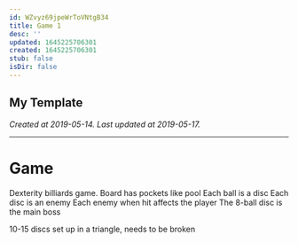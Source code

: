 ```yaml
---
id: WZvyz69jpeWrToVNtgB34
title: Game 1
desc: ''
updated: 1645225706301
created: 1645225706301
stub: false
isDir: false
---
```

My Template
---

_Created at 2019-05-14._
_Last updated at 2019-05-17._




---

# Game


Dexterity billiards game.
Board has pockets like pool
Each ball is a disc
Each disc is an enemy
Each enemy when hit affects the player
The 8-ball disc is the main boss

10-15 discs set up in a triangle, needs to be broken

